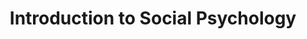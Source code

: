 ---
title: Introduction to Social Psychology
number: PSYCH 221
credits: 3
academic-home: other
pre-req: PSYCH 100
course-type: [Supporting, General Education]
description: Research and theory on topics including interpersonal attraction, aggression, helping, attitudes, attribution, cooperation, competition, and groups, from a psychological perspective.
bulletin-link: https://bulletins.psu.edu/search/?search=%22psych+221%22
pathway-list: []
---
